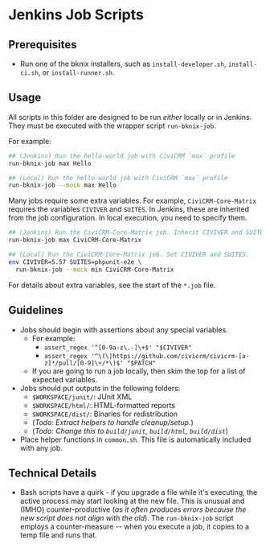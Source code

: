 # Jenkins Job Scripts

## Prerequisites

* Run one of the bknix installers, such as `install-developer.sh`, `install-ci.sh`, or `install-runner.sh`.

## Usage

All scripts in this folder are designed to be run _either_ locally or in Jenkins. They must be executed with the wrapper script `run-bknix-job`.

For example:

```bash
## (Jenkins) Run the hello-world job with CiviCRM `max` profile
run-bknix-job max Hello

## (Local) Run the hello-world job with CiviCRM `max` profile
run-bknix-job --mock max Hello
```

Many jobs require some extra variables. For example, `CiviCRM-Core-Matrix` requires the variables `CIVIVER` and `SUITES`. In Jenkins, these
are inherited from the job configuration. In local execution, you need to specify them.

```bash
## (Jenkins) Run the CiviCRM-Core-Matrix job. Inherit CIVIVER and SUITES.
run-bknix-job max CiviCRM-Core-Matrix

## (Local) Run the CiviCRM-Core-Matrix job. Set CIVIVER and SUITES.
env CIVIVER=5.57 SUITES=phpunit-e2e \
  run-bknix-job --mock min CiviCRM-Core-Matrix
```

For details about extra variables, see the start of the `*.job` file.

## Guidelines

* Jobs should begin with assertions about any special variables.
    * For example:
        * `assert_regex '^[0-9a-z\.-]\+$' "$CIVIVER"`
        * `assert_regex '^\(\|https://github.com/civicrm/civicrm-[a-z]*/pull/[0-9]\+/*\)$' "$PATCH"`
    * If you are going to run a job locally, then skim the top for a list of expected variables.
* Jobs should put outputs in the following folders:
    * `$WORKSPACE/junit/`: JUnit XML
    * `$WORKSPACE/html/`: HTML-formatted reports
    * `$WORKSPACE/dist/`: Binaries for redistribution
    * (*Todo: Extract helpers to handle cleanup/setup.*)
    * (*Todo: Change this to `build/junit`, `build/html`, `build/dist`*)
* Place helper functions in `common.sh`. This file is automatically included with any job.

## Technical Details

* Bash scripts have a quirk - if you upgrade a file while it's executing, the active process may start looking at the new file.
  This is unusual and (IMHO) counter-productive (*as it often produces errors because the new script does not align with the old*).
  The `run-bknix-job` script employs a counter-measure -- when you execute a job, it copies to a temp file and runs that.
